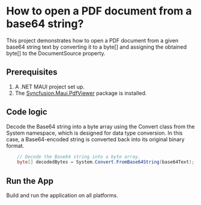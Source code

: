 # How to open a PDF document from a base64 string?
This project demonstrates how to open a PDF document from a given base64 string text by converting it to a byte[] and assigning the obtained byte[] to the DocumentSource property.

## Prerequisites
1. A .NET MAUI project set up.
2. The [Syncfusion.Maui.PdfViewer](https://www.nuget.org/packages/Syncfusion.Maui.PdfViewer) package is installed.

## Code logic
Decode the Base64 string into a byte array using the Convert class from the System namespace, which is designed for data type conversion. In this case, a Base64-encoded string is converted back into its original binary format.
```csharp
    // Decode the Base64 string into a byte array.
    byte[] decodedBytes = System.Convert.FromBase64String(base64Text);
```

## Run the App
Build and run the application on all platforms.
